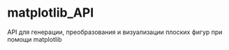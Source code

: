 # matplotlib_API
API для генерации, преобразования и визуализации плоских фигур при помощи matplotlib
